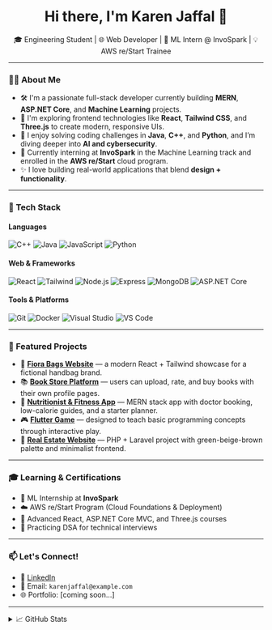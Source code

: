 <h1 align="center">Hi there, I'm Karen Jaffal 👋</h1>

<p align="center">
  🎓 Engineering Student | 🌐 Web Developer | 🤖 ML Intern @ InvoSpark | 💡 AWS re/Start Trainee
</p>

---

### 👩‍💻 About Me

- 🛠 I'm a passionate full-stack developer currently building **MERN**, **ASP.NET Core**, and **Machine Learning** projects.
- 📱 I'm exploring frontend technologies like **React**, **Tailwind CSS**, and **Three.js** to create modern, responsive UIs.
- 🧠 I enjoy solving coding challenges in **Java**, **C++**, and **Python**, and I’m diving deeper into **AI and cybersecurity**.
- 🧪 Currently interning at **InvoSpark** in the Machine Learning track and enrolled in the **AWS re/Start** cloud program.
- ✨ I love building real-world applications that blend **design + functionality**.

---

### 🔧 Tech Stack

#### Languages
![C++](https://img.shields.io/badge/-C++-00599C?style=flat-square&logo=cplusplus)
![Java](https://img.shields.io/badge/-Java-007396?style=flat-square&logo=java)
![JavaScript](https://img.shields.io/badge/-JavaScript-F7DF1E?style=flat-square&logo=javascript)
![Python](https://img.shields.io/badge/-Python-3776AB?style=flat-square&logo=python)

#### Web & Frameworks
![React](https://img.shields.io/badge/-React-61DAFB?style=flat-square&logo=react)
![Tailwind](https://img.shields.io/badge/-TailwindCSS-38B2AC?style=flat-square&logo=tailwindcss)
![Node.js](https://img.shields.io/badge/-Node.js-339933?style=flat-square&logo=node.js)
![Express](https://img.shields.io/badge/-Express-black?style=flat-square&logo=express)
![MongoDB](https://img.shields.io/badge/-MongoDB-47A248?style=flat-square&logo=mongodb)
![ASP.NET Core](https://img.shields.io/badge/-ASP.NET%20Core-512BD4?style=flat-square&logo=.net)

#### Tools & Platforms
![Git](https://img.shields.io/badge/-Git-F05032?style=flat-square&logo=git)
![Docker](https://img.shields.io/badge/-Docker-2496ED?style=flat-square&logo=docker)
![Visual Studio](https://img.shields.io/badge/-Visual%20Studio-5C2D91?style=flat-square&logo=visual-studio)
![VS Code](https://img.shields.io/badge/-VS%20Code-007ACC?style=flat-square&logo=visual-studio-code)

---

### 📂 Featured Projects

- 👜 [**Fiora Bags Website**](#) — a modern React + Tailwind showcase for a fictional handbag brand.
- 📚 [**Book Store Platform**](#) — users can upload, rate, and buy books with their own profile pages.
- 🥗 [**Nutritionist & Fitness App**](#) — MERN stack app with doctor booking, low-calorie guides, and a starter planner.
- 🎮 [**Flutter Game**](#) — designed to teach basic programming concepts through interactive play.
- 🏡 [**Real Estate Website**](#) — PHP + Laravel project with green-beige-brown palette and minimalist frontend.

---

### 🎓 Learning & Certifications

- 🔬 ML Internship at **InvoSpark**
- ☁️ AWS re/Start Program (Cloud Foundations & Deployment)
- 🧪 Advanced React, ASP.NET Core MVC, and Three.js courses
- 🎯 Practicing DSA for technical interviews

---

### 📫 Let's Connect!

- 💼 [LinkedIn](https://www.linkedin.com/in/karen-jaffal/)
- 📧 Email: `karenjaffal@example.com`
- 🌐 Portfolio: [coming soon...]

---

<details>
  <summary>📈 GitHub Stats</summary>

  ![Karen's GitHub Stats](https://github-readme-stats.vercel.app/api?username=karenjaffal&show_icons=true&theme=radical)
  ![Top Langs](https://github-readme-stats.vercel.app/api/top-langs/?username=karenjaffal&layout=compact&theme=radical)

</details>
